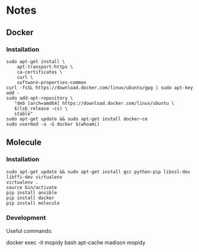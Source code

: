 # Notes

## Docker

### Installation

```
sudo apt-get install \
    apt-transport-https \
    ca-certificates \
    curl \
    software-properties-common
curl -fsSL https://download.docker.com/linux/ubuntu/gpg | sudo apt-key add -
sudo add-apt-repository \
   "deb [arch=amd64] https://download.docker.com/linux/ubuntu \
   $(lsb_release -cs) \
   stable"
sudo apt-get update && sudo apt-get install docker-ce
sudo usermod -a -G docker $(whoami)
```

## Molecule

### Installation

```
sudo apt-get update && sudo apt-get install gcc python-pip libssl-dev libffi-dev virtualenv
virtualenv .
source bin/activate
pip install ansible
pip install docker
pip install molecule
```

### Development

Useful commands:

docker exec -it mopidy bash
apt-cache madison mopidy

